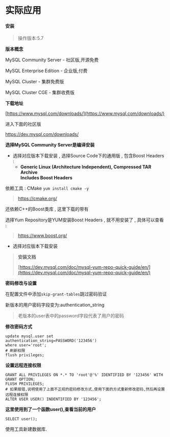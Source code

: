 # 实际应用

#### 安装

> 操作版本:5.7

**版本概念**

MySQL Community Server - 社区版,开源免费

MySQL Enterprise Edition - 企业版,付费

MySQL Cluster - 集群免费版

MySQL Cluster CGE - 集群收费版

**下载地址**

[https://www.mysql.com/downloads/](https://www.mysql.com/downloads/)

进入下面的社区版

https://dev.mysql.com/downloads/

**选择MySQL Community Server是编译安装**

* 选择对应版本下载安装 , 选择Source Code下的通用版 , 包含Boost Headers : 
  * **Generic Linux \(Architecture Independent\), Compressed TAR Archive  
    Includes Boost Headers**

依赖工具 : CMake `yum install cmake -y`

> https://cmake.org/

还依赖C++的Boost类库 , 这里下载的带有

选择Yum Repository是YUM安装Boost Headers , 就不用安装了 , 具体可以查看 : 

> https://www.boost.org/

* 选择对应版本下载安装

> **安装文档**
>
> [https://dev.mysql.com/doc/mysql-yum-repo-quick-guide/en/](https://dev.mysql.com/doc/mysql-yum-repo-quick-guide/en/)

**密码修改与设置**

在配置文件中添加`skip-grant-tables`跳过密码验证

新版本的用户密码字段变为:authentication\_string

> 老版本的user表中的password字段代表了用户的密码

**修改密码方式**

```
update mysql.user set
authentication_string=PASSWORD('123456')
where user='root';
# 刷新权限
flush privileges;
```

**设置远程连接权限**

```
GRANT ALL PRIVILEGES ON *.* TO 'root'@'%' IDENTIFIED BY '123456' WITH GRANT OPTION;
FLUSH PRIVILEGES;
# 如果报错,说明使用了上面不正规的密码修改方式,使用下面的方式重新修改密码,然后再设置远程连接权限
ALTER USER USER() INDENTIFIED BY '123456';
```

**这里使用到了一个函数user\(\),查看当前的用户**

```
SELECT user();
```

使用工具新建数据库.

